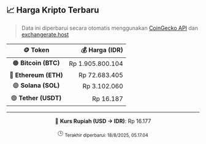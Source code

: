 

<!-- HARGA_KRIPTO -->
## 📈 Harga Kripto Terbaru

> Data ini diperbarui secara otomatis menggunakan [CoinGecko API](https://www.coingecko.com/) dan [exchangerate.host](https://exchangerate.host/)

<div align="center">

| 🪙 Token | 💰 Harga (IDR) |
|:------:|---------------:|
| 🟠 **Bitcoin (BTC)**   | Rp 1.905.800.104 |
| 🔵 **Ethereum (ETH)**  | Rp 72.683.405 |
| 🟣 **Solana (SOL)**    | Rp 3.102.060 |
| 🟢 **Tether (USDT)**   | Rp 16.187 |

---

💱 **Kurs Rupiah (USD → IDR)**: Rp 16.177

🕒 <sub>Terakhir diperbarui: 18/8/2025, 05.17.04</sub>

</div>
<!-- /HARGA_KRIPTO -->